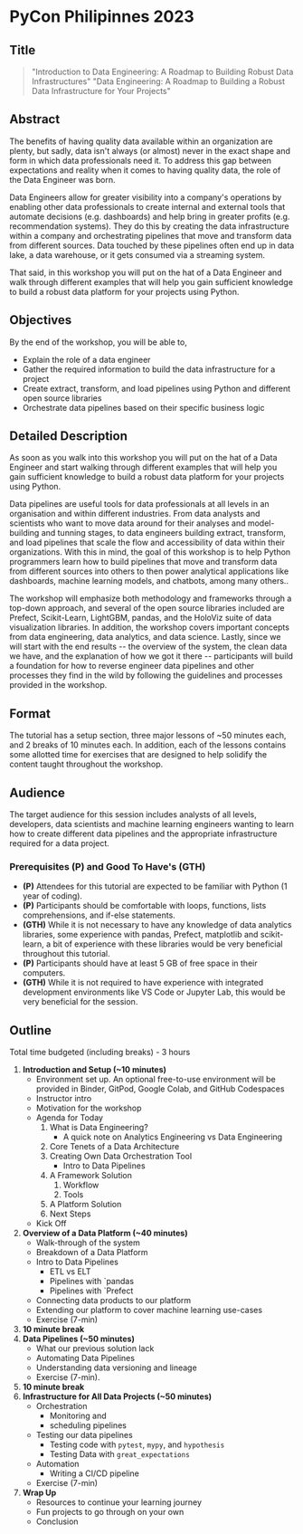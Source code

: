 # PyCon Philipinnes 2023

## Title

> "Introduction to Data Engineering: A Roadmap to Building Robust Data Infrastructures"
> "Data Engineering: A Roadmap to Building a Robust Data Infrastructure for Your Projects"


## Abstract

The benefits of having quality data available within an organization are plenty, but sadly, data isn't always (or almost) never in the exact shape and form in which data professionals need it. To address this gap between expectations and reality when it comes to having quality data, the role of the Data Engineer was born.

Data Engineers allow for greater visibility into a company's operations by enabling other data professionals to create internal and external tools that automate decisions (e.g. dashboards) and help bring in greater profits (e.g. recommendation systems). They do this by creating the data infrastructure within a company and orchestrating pipelines that move and transform data from different sources. Data touched by these pipelines often end up in data lake, a data warehouse, or it gets consumed via a streaming system.

That said, in this workshop you will put on the hat of a Data Engineer and walk through different examples that will help you gain sufficient knowledge to build a robust data platform for your projects using Python.


## Objectives

By the end of the workshop, you will be able to,
- Explain the role of a data engineer
- Gather the required information to build the data infrastructure for a project
- Create extract, transform, and load pipelines using Python and different open source libraries
- Orchestrate data pipelines based on their specific business logic

## Detailed Description

As soon as you walk into this workshop you will put on the hat of a Data Engineer and start walking through different examples that will help you gain sufficient knowledge to build a robust data platform for your projects using Python.

Data pipelines are useful tools for data professionals at all levels in an organisation and within different industries. From data analysts and scientists who want to move data around for their analyses and model-building and tunning stages, to data engineers building extract, transform, and load pipelines that scale the flow and accessibility of data within their organizations. With this in mind, the goal of this workshop is to help Python programmers learn how to build pipelines that move and transform data from different sources into others to then power analytical applications like dashboards, machine learning models, and chatbots, among many others..

The workshop will emphasize both methodology and frameworks through a top-down approach, and several of the open source libraries included are Prefect, Scikit-Learn, LightGBM, pandas, and the HoloViz suite of data visualization libraries. In addition, the workshop covers important concepts from data engineering, data analytics, and data science. Lastly, since we will start with the end results -- the overview of the system, the clean data we have, and the explanation of how we got it there -- participants will build a foundation for how to reverse engineer data pipelines and other processes they find in the wild by following the guidelines and processes provided in the workshop.


## Format
The tutorial has a setup section, three major lessons of ~50 minutes each, and 2 breaks of 10 minutes each. In addition, each of the lessons contains some allotted time for exercises that are designed to help solidify the content taught throughout the workshop.

## Audience
The target audience for this session includes analysts of all levels, developers, data scientists and machine learning engineers wanting to learn how to create different data pipelines and the appropriate infrastructure required for a data project.

### Prerequisites (P) and Good To Have's (GTH)

- **(P)** Attendees for this tutorial are expected to be familiar with Python (1 year of coding). 
- **(P)** Participants should be comfortable with loops, functions, lists comprehensions, and if-else statements.
- **(GTH)** While it is not necessary to have any knowledge of data analytics libraries, some experience with pandas, Prefect, matplotlib and scikit-learn, a bit of experience with these libraries would be very beneficial throughout this tutorial.
- **(P)** Participants should have at least 5 GB of free space in their computers.
- **(GTH)** While it is not required to have experience with integrated development environments like VS Code or Jupyter Lab, this would be very beneficial for the session.

## Outline

Total time budgeted (including breaks) - 3 hours

1. **Introduction and Setup (~10 minutes)**
	- Environment set up. An optional free-to-use environment will be provided in Binder, GitPod, Google Colab, and GitHub Codespaces
	- Instructor intro
	- Motivation for the workshop
	- Agenda for Today
		1. What is Data Engineering?
			- A quick note on Analytics Engineering vs Data Engineering
		2. Core Tenets of a Data Architecture
		3. Creating Own Data Orchestration Tool
			- Intro to Data Pipelines
		4. A Framework Solution
			1. Workflow
			2. Tools
		5. A Platform Solution
		6. Next Steps
	- Kick Off
2. **Overview of a Data Platform (~40 minutes)**
	- Walk-through of the system
	- Breakdown of a Data Platform
	- Intro to Data Pipelines
		- ETL vs ELT
		- Pipelines with `pandas
		- Pipelines with `Prefect
	- Connecting data products to our platform
	- Extending our platform to cover machine learning use-cases
	- Exercise (7-min)
3. **10 minute break**
4. **Data Pipelines (~50 minutes)**
	- What our previous solution lack
	- Automating Data Pipelines
	- Understanding data versioning and lineage
	- Exercise (7-min).
5. **10 minute break**
6. **Infrastructure for All Data Projects (~50 minutes)**
	- Orchestration
		- Monitoring and
		- scheduling pipelines
	- Testing our data pipelines
		- Testing code with `pytest`, `mypy`, and `hypothesis`
		- Testing Data with `great_expectations`
	- Automation
		- Writing a CI/CD pipeline
	- Exercise (7-min)
7. **Wrap Up**
	- Resources to continue your learning journey
	- Fun projects to go through on your own
	- Conclusion